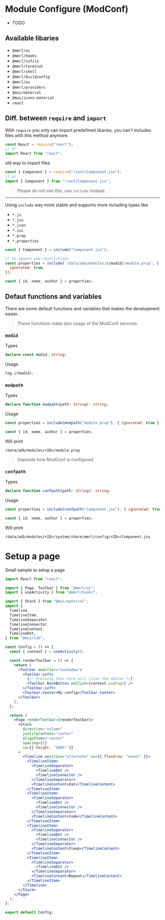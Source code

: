 # Module Configure (ModConf)

- TODO

## Available libaries

- `@mmrl/ui`
- `@mmrl/hooks`
- `@mmrl/sufile`
- `@mmrl/terminal`
- `@mmrl/shell`
- `@mmrl/buildconfig`
- `@mmrl/os`
- `@mmrl/providers`
- `@mui/material`
- `@mui/icons-material`
- `react`

## Diff. between `require` and `import`

With `require` you only can import predefined libaries, you can't includes files with this method anymore.

```js
const React = require("react");
// or
import React from "react";
```

old way to import files

```js
const { Component } = require("!conf/Component.jsx");
// or
import { Component } from "!conf/Component.jsx";
```

> Please do not use this, use `include` instead.

---

Using `include` way more stable and supports more including types like

- `*.js`
- `*.jsx`
- `*.json`
- `*.ini`
- `*.prop`
- `*.properties`

```js
const { Component } = include("Component.jsx");

// to ignore cwd restrictions
const properties = include(`/data/adb/modules/${modid}/module.prop`, {
  ignoreCwd: true,
});

const { id, name, author } = properties;
```

## Defaut functions and variables

There are some default functions and variables that makes the development easier..

> These functions make also usage of the ModConf services.

### `modid`

Types

```ts
declare const modid: string;
```

Usage

```js
log.i(modid);
```

### `modpath`

Types

```ts
declare function modpath(path: string): string;
```

Usage

```js
const properties = include(modpath("module.prop"), { ignoreCwd: true });

const { id, name, author } = properties;
```

Will print

```
/data/adb/modules/<ID>/module.prop
```

> Depends how ModConf is configured

### `confpath`

Types

```ts
declare function confpath(path: string): string;
```

Usage

```js
const properties = include(confpath("Component.jsx"), { ignoreCwd: true });

const { id, name, author } = properties;
```

Will print

```
/data/adb/modules/<ID>/system/share/mmrl/config/<ID>/Component.jsx
```

# Setup a page

Small sample to setup a page

```jsx
import React from "react";

import { Page, Toolbar } from "@mmrl/ui";
import { useActivity } from "@mmrl/hooks";

import { Stack } from "@mui/material";
import {
  Timeline,
  TimelineItem,
  TimelineSeparator,
  TimelineConnector,
  TimelineContent,
  TimelineDot,
} from "@mui/lab";

const Config = () => {
  const { context } = useActivity();

  const renderToolbar = () => {
    return (
      <Toolbar modifier="noshadow">
        <Toolbar.Left>
          {/* Pressing this here will close the editor */}
          <Toolbar.BackButton onClick={context.popPage} />
        </Toolbar.Left>
        <Toolbar.Center>My config</Toolbar.Center>
      </Toolbar>
    );
  };

  return (
    <Page renderToolbar={renderToolbar}>
      <Stack
        direction="column"
        justifyContent="center"
        alignItems="center"
        spacing={1}
        sx={{ height: "100%" }}
      >
        <Timeline position="alternate" sx={{ flexGrow: "unset" }}>
          <TimelineItem>
            <TimelineSeparator>
              <TimelineDot />
              <TimelineConnector />
            </TimelineSeparator>
            <TimelineContent>Eat</TimelineContent>
          </TimelineItem>
          <TimelineItem>
            <TimelineSeparator>
              <TimelineDot />
              <TimelineConnector />
            </TimelineSeparator>
            <TimelineContent>Code</TimelineContent>
          </TimelineItem>
          <TimelineItem>
            <TimelineSeparator>
              <TimelineDot />
              <TimelineConnector />
            </TimelineSeparator>
            <TimelineContent>Sleep</TimelineContent>
          </TimelineItem>
          <TimelineItem>
            <TimelineSeparator>
              <TimelineDot />
            </TimelineSeparator>
            <TimelineContent>Repeat</TimelineContent>
          </TimelineItem>
        </Timeline>
      </Stack>
    </Page>
  );
};

export default Config;
```
